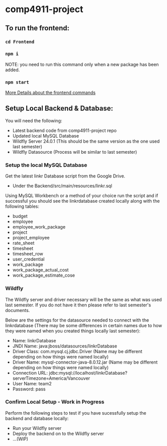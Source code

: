 # comp4911-project

## To run the frontend:

### `cd Frontend`

### `npm i`

NOTE: you need to run this command only when a new package has been added.

### `npm start`

[More Details about the frontend commands](https://gitlab.infoteach.ca/saadatia/comp4911-project/-/blob/main/Frontend/README.md)

## Setup Local Backend & Database:

You will need the following:

- Latest backend code from comp4911-project repo
- Updated local MySQL Database
- Wildfly Server 24.0.1 (This should be the same version as the one used last semester)
- Wildfly Datasource (Process will be similar to last semester)

### Setup the local MySQL Database

Get the latest linkr Database script from the Google Drive.

- Under the Backend/src/main/resources/linkr.sql

Using MySQL Workbench or a method of your choice run the script and if successful you should see the linkrdatabase created locally along with the following tables:

- budget
- employee
- employee_work_package
- project
- project_employee
- rate_sheet
- timesheet
- timesheet_row
- user_credential
- work_package
- work_package_actual_cost
- work_package_estimate_cose

### Wildfly

The Wildfly server and driver necessary will be the same as what was used last semester. If you do not have it then please refer to last semester's documents.

Below are the settings for the datasource needed to connect with the linkrdatabase (There may be some differences in certain names due to how they were named when you created things locally last semester):

- Name: linkrDatabase
- JNDI Name: java:jboss/datasources/linkrDatabase
- Driver Class: com.mysql.cj.jdbc.Driver (Name may be different depending on how things were named locally)
- Driver Name: mysql-connector-java-8.0.12.jar (Name may be different depending on how things were named locally)
- Connection URL: jdbc:mysql://localhost/linkrDatabase?serverTimezone=America/Vancouver
- User Name: team2
- Password: pass

### Confirm Local Setup - Work in Progress

Perform the following steps to test if you have sucessfully setup the backend and database locally:

- Run your Wildfly server
- Deploy the backend on to the Wildfly server
- ...(WIP)
